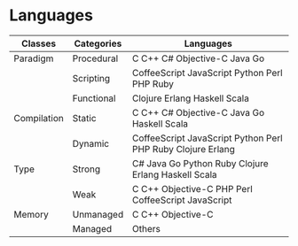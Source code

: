 # Languages

|   Classes     |   Categories  |   Languages                                                   |
|---------------|---------------|---------------------------------------------------------------|
|   Paradigm    |   Procedural  |   C C++ C# Objective-C Java Go                                |
|               |   Scripting   |   CoffeeScript JavaScript Python Perl PHP Ruby                |
|               |   Functional  |   Clojure Erlang Haskell Scala                                |
|   Compilation |   Static      |   C C++ C# Objective-C Java Go Haskell Scala                  |
|               |   Dynamic     |   CoffeeScript JavaScript Python Perl PHP Ruby Clojure Erlang |
|   Type        |   Strong      |   C# Java Go Python Ruby Clojure Erlang Haskell Scala         |
|               |   Weak        |   C C++ Objective-C PHP Perl CoffeeScript JavaScript          |
|   Memory      |   Unmanaged   |   C C++ Objective-C                                           |
|               |   Managed     |   Others                                                      |
